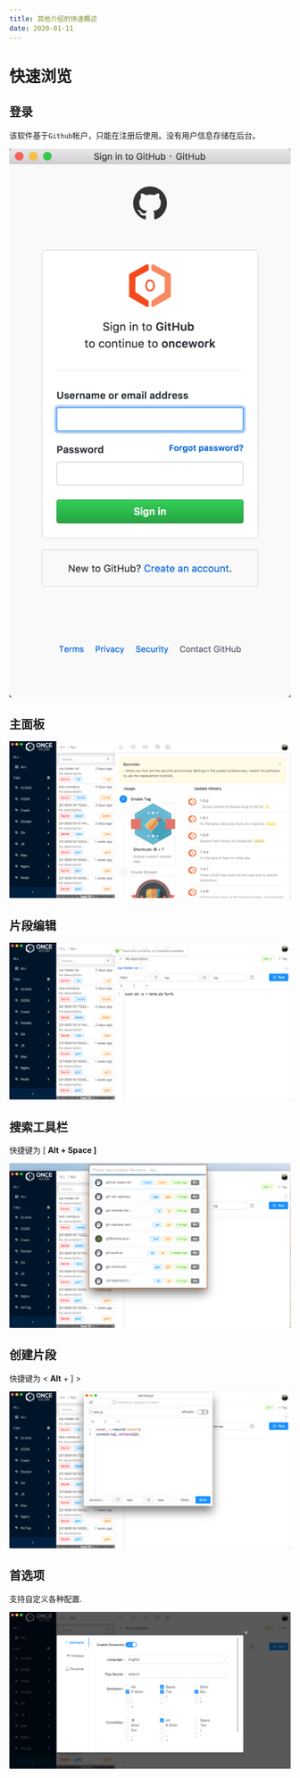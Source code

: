 ```yaml
---
title: 其他介绍的快速概述
date: 2020-01-11
---
```


# 快速浏览

##  登录

该软件基于`Github`帐户，只能在注册后使用。没有用户信息存储在后台。

![](./img/layout-login-sign-in.png)

## 主面板

![](./img/features-intro.png)

## 片段编辑

![](./img/features-editing.png)

## 搜索工具栏

快捷键为 \[ **Alt + Space \]**

![](./img/layout-search-bar.png)

## 创建片段

快捷键为 &lt; **Alt** + \] &gt;

![](./img/layout-create-snippet.png)

## 首选项

支持自定义各种配置.

![](./img/layout-preferences.png)

